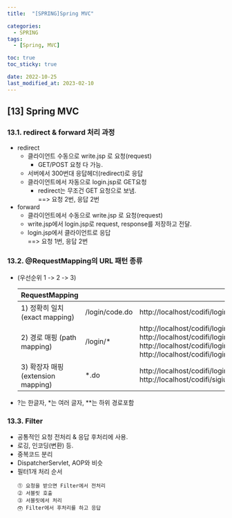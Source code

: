 ```yaml
---
title:  "[SPRING]Spring MVC"

categories:
  - SPRING
tags:
  - [Spring, MVC]

toc: true
toc_sticky: true

date: 2022-10-25
last_modified_at: 2023-02-10
---
```

[13] Spring MVC
---
### 13.1. redirect & forward 처리 과정
- redirect
  - 클라이언트 수동으로 write.jsp 로 요청(request)
    - GET/POST 요청 다 가능.
  - 서버에서 300번대 응답헤더(redirect)로 응답
  - 클라이언트에서 자동으로 login.jsp로 GET요청
    - redirect는 무조건 GET 요청으로 보냄.<br>==> 요청 2번, 응답 2번
- forward
  - 클라이언트에서 수동으로 write.jsp 로 요청(request)
  - write.jsp에서 login.jsp로   request, response를 저장하고 전달.
  - login.jsp에서 클라이언트로 응답<br>==> 요청 1번, 응답 2번 

### 13.2. @RequestMapping의 URL 패턴 종류

- (우선순위 1 -> 2 -> 3)

  |RequestMapping| | |
  |--|--|--|
  |1) 정확히 일치(exact mapping)|/login/code.do|http://localhost/codifi/login/code.do|
  |2) 경로 매핑 (path mapping)|/login/*|http://localhost/codifi/login/<br>http://localhost/codifi/login/hello<br>http://localhost/codifi/login/hello.do<br>http://localhost/codifi/login/test/|
  |3) 확장자 매핑 (extension mapping)|*.do|http://localhost/codifi/login/hi.do<br>http://localhost/codifi/sigiup/hello.do|
- ?는 한글자, *는 여러 글자, **는 하위 경로포함

### 13.3. Filter
- 공통적인 요청 전처리 & 응답 후처리에 사용.
- 로깅, 인코딩(변환) 등.
- 중복코드 분리
- DispatcherServlet, AOP와 비슷 
- 필터1개 처리 순서
  ```
  ⓵ 요청을 받으면 Filter에서 전처리 
  ⓶ 서블릿 호출 
  ⓷ 서블릿에서 처리 
  ⓸ Filter에서 후처리를 하고 응답
  ```
